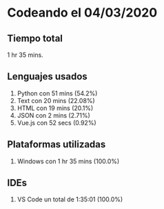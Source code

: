 # Codeando el 04/03/2020

## Tiempo total
1 hr 35 mins.

## Lenguajes usados
1. Python con 51 mins (54.2%)
1. Text con 20 mins (22.08%)
1. HTML con 19 mins (20.1%)
1. JSON con 2 mins (2.71%)
1. Vue.js con 52 secs (0.92%)

## Plataformas utilizadas
1. Windows con 1 hr 35 mins (100.0%)

## IDEs
1. VS Code un total de 1:35:01 (100.0%)
